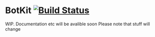 BotKit [![Build Status](https://secure.travis-ci.org/Mechazawa/BotKit.png)](http://travis-ci.org/Mechazawa/BotKit)
=========================

WIP. Documentation etc will be avalible soon
Please note that stuff will change
